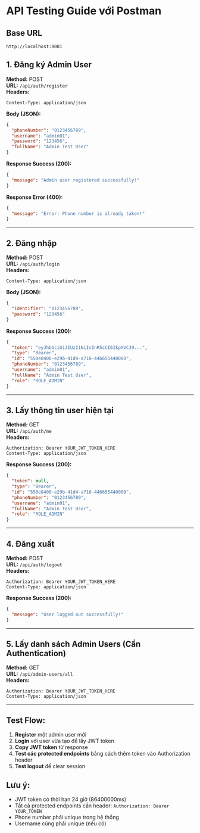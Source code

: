 # API Testing Guide với Postman

## Base URL
```
http://localhost:8081
```

## 1. Đăng ký Admin User
**Method:** POST  
**URL:** `/api/auth/register`  
**Headers:** 
```
Content-Type: application/json
```
**Body (JSON):**
```json
{
  "phoneNumber": "0123456789",
  "username": "admin01", 
  "password": "123456",
  "fullName": "Admin Test User"
}
```

**Response Success (200):**
```json
{
  "message": "Admin user registered successfully!"
}
```

**Response Error (400):**
```json
{
  "message": "Error: Phone number is already taken!"
}
```

---

## 2. Đăng nhập
**Method:** POST  
**URL:** `/api/auth/login`  
**Headers:** 
```
Content-Type: application/json
```
**Body (JSON):**
```json
{
  "identifier": "0123456789",
  "password": "123456"
}
```

**Response Success (200):**
```json
{
  "token": "eyJhbGciOiJIUzI1NiIsInR5cCI6IkpXVCJ9...",
  "type": "Bearer",
  "id": "550e8400-e29b-41d4-a716-446655440000",
  "phoneNumber": "0123456789",
  "username": "admin01",
  "fullName": "Admin Test User",
  "role": "ROLE_ADMIN"
}
```

---

## 3. Lấy thông tin user hiện tại
**Method:** GET  
**URL:** `/api/auth/me`  
**Headers:** 
```
Authorization: Bearer YOUR_JWT_TOKEN_HERE
Content-Type: application/json
```

**Response Success (200):**
```json
{
  "token": null,
  "type": "Bearer", 
  "id": "550e8400-e29b-41d4-a716-446655440000",
  "phoneNumber": "0123456789",
  "username": "admin01",
  "fullName": "Admin Test User",
  "role": "ROLE_ADMIN"
}
```

---

## 4. Đăng xuất
**Method:** POST  
**URL:** `/api/auth/logout`  
**Headers:** 
```
Authorization: Bearer YOUR_JWT_TOKEN_HERE
Content-Type: application/json
```

**Response Success (200):**
```json
{
  "message": "User logged out successfully!"
}
```

---

## 5. Lấy danh sách Admin Users (Cần Authentication)
**Method:** GET  
**URL:** `/api/admin-users/all`  
**Headers:** 
```
Authorization: Bearer YOUR_JWT_TOKEN_HERE
Content-Type: application/json
```

---

## Test Flow:
1. **Register** một admin user mới
2. **Login** với user vừa tạo để lấy JWT token
3. **Copy JWT token** từ response
4. **Test các protected endpoints** bằng cách thêm token vào Authorization header
5. **Test logout** để clear session

## Lưu ý:
- JWT token có thời hạn 24 giờ (86400000ms)
- Tất cả protected endpoints cần header: `Authorization: Bearer YOUR_TOKEN`
- Phone number phải unique trong hệ thống
- Username cũng phải unique (nếu có)

